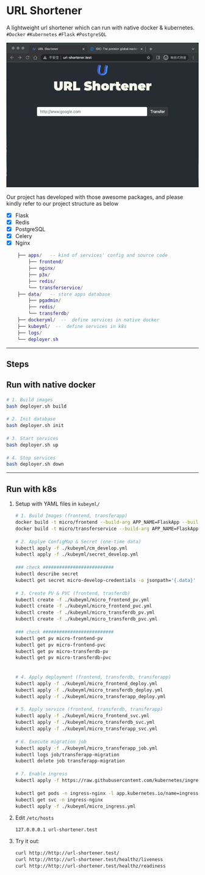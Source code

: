 # URL Shortener

A lightweight url shortener which can run with native docker & kubernetes.   `#Docker` `#Kubernetes` `#Flask` `#PostgreSQL`

![image](exampleimg/demo.gif)


Our project has developed with those awesome packages, and please kindly refer to our project structure as below
- [x] Flask
- [x] Redis
- [x] PostgreSQL
- [x] Celery
- [x] Nginx

``` lua
    ├── apps/   -- kind of services' config and source code 
        ├── frontend/
        ├── nginx/
        ├── p3x/
        ├── redis/
        └── transferservice/
    ├── data/   -- store apps database
        ├── pgadmin/
        ├── redis/
        └── transferdb/
    ├── dockeryml/  --  define services in native docker
    ├── kubeyml/  --  define services in k8s
    ├── logs/
    └── deployer.sh
```
___
## Steps
## Run with native docker

```sh
# 1. Build images
bash deployer.sh build

# 2. Init database
bash deployer.sh init

# 3. Start services
bash deployer.sh up

# 4. Stop services
bash deployer.sh down
```
___
## Run with k8s
1. Setup with YAML files in `kubeyml/`
    ```sh
    # 1. Build Images (frontend, transferapp)
    docker build -t micro/frontend --build-arg APP_NAME=FlaskApp --build-arg FLASK_APP=main.py ./apps/frontend
    docker build -t micro/transferservice --build-arg APP_NAME=FlaskApp --build-arg FLASK_APP=main.py ./apps/transferservice

    # 2. Applye ConfigMap & Secret (one-time data)
    kubectl apply -f ./kubeyml/cm_develop.yml
    kubectl apply -f ./kubeyml/secret_develop.yml

    ### check ##########################
    kubectl describe secret
    kubectl get secret micro-develop-credentials -o jsonpath='{.data}'

    # 3. Create PV & PVC (frontend, trasferdb)
    kubectl create -f ./kubeyml/micro_frontend_pv.yml
    kubectl create -f ./kubeyml/micro_frontend_pvc.yml
    kubectl create -f ./kubeyml/micro_transferdb_pv.yml
    kubectl create -f ./kubeyml/micro_transferdb_pvc.yml

    ### check ##########################
    kubectl get pv micro-frontend-pv
    kubectl get pv micro-frontend-pvc
    kubectl get pv micro-transferdb-pv
    kubectl get pv micro-transferdb-pvc


    # 4. Apply deployment (frontend, transferdb, transferapp)
    kubectl apply -f ./kubeyml/micro_frontend_deploy.yml
    kubectl apply -f ./kubeyml/micro_transferdb_deploy.yml
    kubectl apply -f ./kubeyml/micro_transferapp_deploy.yml

    # 5. Apply service (frontend, transferdb, transferapp)
    kubectl apply -f ./kubeyml/micro_frontend_svc.yml
    kubectl apply -f ./kubeyml/micro_transferdb_svc.yml
    kubectl apply -f ./kubeyml/micro_transferapp_svc.yml

    # 6. Execute migration job
    kubectl apply -f ./kubeyml/micro_transferapp_job.yml
    kubectl logs job/transferapp-migration
    kubectl delete job transferapp-migration

    # 7. Enable ingress
    kubectl apply -f https://raw.githubusercontent.com/kubernetes/ingress-nginx/controller-v0.34.1/deploy/static/provider/do/deploy.yaml

    kubectl get pods -n ingress-nginx -l app.kubernetes.io/name=ingress-nginx --watch
    kubectl get svc -n ingress-nginx
    kubectl apply -f ./kubeyml/micro_ingress.yml

    ```
2. Edit `/etc/hosts`
    ```
    127.0.0.0.1 url-shortener.test
    ```

3. Try it out:

    ```sh
    curl http://http://url-shortener.test/
    curl http://http://url-shortener.test/healthz/liveness
    curl http://http://url-shortener.test/healthz/readiness
    ```
